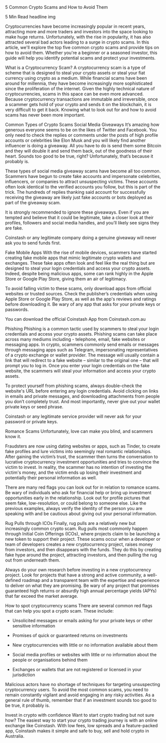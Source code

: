 5 Common Crypto Scams and How to Avoid Them

5 Min Read
headline img


Cryptocurrencies have become increasingly popular in recent years, attracting more and more traders and investors into the space looking to make huge returns. Unfortunately, with the rise in popularity, it has also attracted several bad actors leading to a surge in crypto scams. In this article, we'll explore the top five common crypto scams and provide tips on how to avoid them. Whether you're a beginner or a seasoned investor, this guide will help you identify potential scams and protect your investments.

What is a Cryptocurrency Scam? 
A cryptocurrency scam is a type of scheme that is designed to steal your crypto assets or steal your fiat currency using crypto as a medium. While financial scams have been around for millennia, they have become increasingly more sophisticated since the proliferation of the internet. Given the highly technical nature of cryptocurrencies, scams in this space can be even more advanced. Because cryptocurrency transactions are immutable and irreversible, once a scammer gets hold of your crypto and sends it on the blockchain, it is very difficult to get it back. Knowing what to look out for and how to avoid scams has never been more important.   

Common Types of Crypto Scams
Social Media Giveaways
It’s amazing how generous everyone seems to be on the likes of Twitter and Facebook. You only need to check the replies or comments under the posts of high profile accounts or celebrities like Elon Musk and you will likely find another influencer is doing a giveaway. All you have to do is send them some Bitcoin and they will double it and send them back, out of the goodness of their heart. Sounds too good to be true, right? Unfortunately, that’s because it probably is. 



These types of social media giveaway scams have become all too common. Scammers have begun to create fake accounts and impersonate celebrities, influencers, or companies to attract unsuspecting victims. These accounts often look identical to the verified accounts you follow, but this is part of the trick. The hundreds of replies thanking said account for successfully receiving the giveaway are likely just fake accounts or bots deployed as part of the giveaway scam.



It is strongly recommended to ignore these giveaways. Even if you are tempted and believe that it could be legitimate, take a closer look at their profiles, followers and social media handles, and you’ll likely see signs they are fake. 



Coinstash or any legitimate company doing a genuine giveaway will never ask you to send funds first. 

Fake Mobile Apps
With the rise of mobile devices, scammers have started creating fake mobile apps that mimic legitimate crypto wallets and exchanges. These fake apps often look and feel like the real thing but are designed to steal your login credentials and access your crypto assets. Indeed, despite being malicious apps, some can rank highly in the Apple Store or Google Play Store, giving them an air of legitimacy. 



To avoid falling victim to these scams, only download apps from official websites or trusted sources. Check the publisher’s credentials when using Apple Store or Google Play Store, as well as the app's reviews and ratings before downloading it. Be wary of any app that asks for your private keys or passwords.



You can download the official Coinstash App from Coinstash.com.au 

Phishing
Phishing is a common tactic used by scammers to steal your login credentials and access your crypto assets. Phishing scams can take place across many mediums including - telephone, email, fake websites or messaging apps. In crypto, scammers commonly send emails or messages through messaging apps such as Telegram, impersonating representatives of a crypto exchange or wallet provider. The message will usually contain a link that will redirect to a fake website – similar to the original one – that will prompt you to log in. Once you enter your login credentials on the fake website, the scammers will steal your information and access your crypto assets.  



To protect yourself from phishing scams, always double-check the website's URL before entering any login credentials. Avoid clicking on links in emails and private messages, and downloading attachments from people you don’t completely trust. And most importantly, never give out your wallet private keys or seed phrase. 



Coinstash or any legitimate service provider will never ask for your password or private keys.

Romance Scams
Unfortunately, love can make you blind, and scammers know it. 



Fraudsters are now using dating websites or apps, such as Tinder, to create fake profiles and lure victims into seemingly real romantic relationships. After gaining the victim’s trust, the scammer then turns the conversation to lucrative cryptocurrency investment opportunities and tries to convince the victim to invest. In reality, the scammer has no intention of investing the victim's money, and the victim ends up losing their investment and potentially their personal information as well. 



There are many red flags you can look out for in relation to romance scams. Be wary of individuals who ask for financial help or bring up investment opportunities early in the relationship. Look out for profile pictures that seem fake, low-resolution, or could belong to someone else. Like the previous examples, always verify the identity of the person you are speaking with and be cautious about giving out your personal information. 

Rug Pulls through ICOs
Finally, rug pulls are a relatively new but increasingly common crypto scam. Rug pulls most commonly happen through Initial Coin Offerings (ICOs), where projects claim to be launching a new token to support their project. These scams occur when a developer or team of developers creates a new cryptocurrency project, raises money from investors, and then disappears with the funds. They do this by creating fake hype around the project, attracting investors, and then pulling the rug out from underneath them.



Always do your own research before investing in a new cryptocurrency project. Look for projects that have a strong and active community, a well-defined roadmap and a transparent team with the expertise and experience to deliver on what they are promising. Be wary of any project that promises guaranteed high returns or absurdly high annual percentage yields (APYs) that far exceed the market average.

How to spot cryptocurrency scams
There are several common red flags that can help you spot a crypto scam. These include:



- Unsolicited messages or emails asking for your private keys or other sensitive information

- Promises of quick or guaranteed returns on investments

- New cryptocurrencies with little or no information available about them

- Social media profiles or websites with little or no information about the people or organisations behind them

- Exchanges or wallets that are not registered or licensed in your jurisdiction



Malicious actors have no shortage of techniques for targeting unsuspecting cryptocurrency users. To avoid the most common scams, you need to remain constantly vigilant and avoid engaging in any risky activities. As a general rule of thumb, remember that if an investment sounds too good to be true, it probably is.

Invest in crypto with confidence
Want to start crypto trading but not sure how? The easiest way to start your crypto trading journey is with an online exchange like Coinstash. With low fees, low spreads and a feature-packed app, Coinstash makes it simple and safe to buy, sell and hold crypto in Australia.



